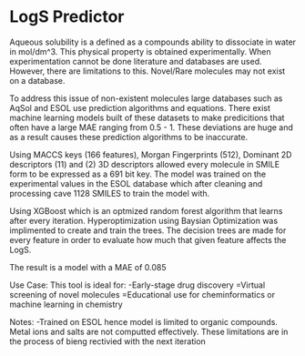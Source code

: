 # LogS Predictor

Aqueous solubility is a defined as a compounds ability to dissociate in water in mol/dm^3. This physical property is obtained experimentally. When experimentation cannot be done literature and databases are used. However, there are limitations to this. Novel/Rare molecules may not exist on a database. 

To address this issue of non-existent molecules large databases such as AqSol and ESOL use prediction algorithms and equations. There exist machine learning models built of these datasets to make predicitions that often have a large MAE ranging from 0.5 - 1. These deviations are huge and as a result causes these prediction algorithms to be inaccurate.

Using MACCS keys (166 features), Morgan Fingerprints (512), Dominant 2D descriptors (11) and (2) 3D descriptors allowed every molecule in SMILE form to be expressed as a 691 bit key. The model was trained on the experimental values in the ESOL database which after cleaning and processing cave 1128 SMILES to train the model with. 

Using XGBoost which is an optmized random forest algorithm that learns after every iteration. Hyperoptimization using Baysian Optimization was implimented to create and train the trees. The decision trees are made for every feature in order to evaluate how much that given feature affects the LogS.

The result is a model with a MAE of 0.085

Use Case:
This tool is ideal for:
-Early-stage drug discovery
=Virtual screening of novel molecules
=Educational use for cheminformatics or machine learning in chemistry

Notes:
-Trained on ESOL hence model is limited to organic compounds. Metal ions and salts are not computted effectively. These limitations are in the process of bieng rectivied with the next iteration



